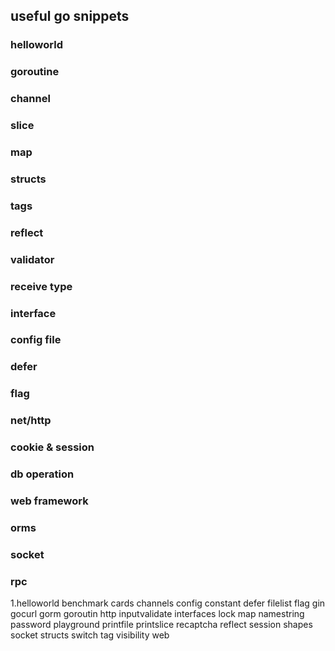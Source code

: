## useful go snippets
### helloworld
### goroutine
### channel
### slice
### map
### structs
### tags
### reflect
### validator
### receive type
### interface
### config file
### defer
### flag
### net/http
### cookie & session
### db operation
### web  framework
### orms
### socket
### rpc


1.helloworld
benchmark
cards
channels
config
constant
defer
filelist
flag
gin
gocurl
gorm
goroutin
http
inputvalidate
interfaces
lock
map
namestring
password
playground
printfile
printslice
recaptcha
reflect
session
shapes
socket
structs
switch
tag
visibility
web

